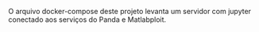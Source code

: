 O arquivo docker-compose deste projeto levanta um servidor com jupyter conectado aos serviços do Panda e Matlabploit.
